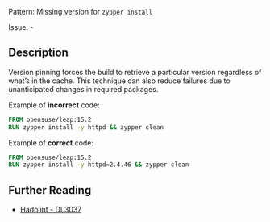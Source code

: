 Pattern: Missing version for `zypper install`

Issue: -

## Description

Version pinning forces the build to retrieve a particular version regardless of what’s in the cache. This technique can also reduce failures due to unanticipated changes in required packages.

Example of **incorrect** code:

```dockerfile
FROM opensuse/leap:15.2
RUN zypper install -y httpd && zypper clean
```

Example of **correct** code:

```dockerfile
FROM opensuse/leap:15.2
RUN zypper install -y httpd=2.4.46 && zypper clean
```

## Further Reading

* [Hadolint - DL3037](https://github.com/hadolint/hadolint/wiki/DL3037)

